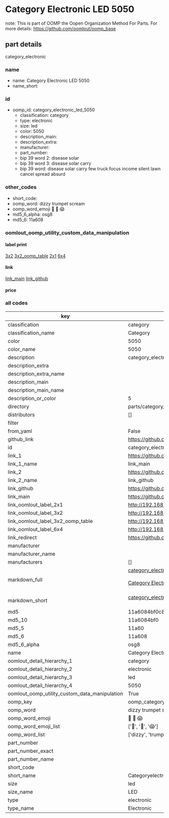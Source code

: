 # Category Electronic LED 5050  

note: This is part of OOMP the Oopen Organization Method For Parts. For more details: https://github.com/oomlout/oomp_base

##  part details
  



category_electronic



### name
* name: Category Electronic LED 5050
* name_short: 
### id
* oomp_id: category_electronic_led_5050
  * classification: category
  * type: electronic
  * size: led
  * color: 5050
  * description_main: 
  * description_extra: 
  * manufacturer: 
  * part_number: 
  * bip 39 word 2: disease solar
  * bip 39 word 3: disease solar carry
  * bip 39 word: disease solar carry few truck focus income silent lawn cancel spread absurd

### other_codes
* short_code: 
* oomp_word: dizzy trumpet scream
* oomp_word_emoji :dizzy: :trumpet: :scream:
* md5_6_alpha: osg8
* md5_6: 11a608






### oomlout_oomp_utility_custom_data_manipulation
#### label print
[3x2](http://192.168.1.245:1112/?label=oomp%20osg8)
[3x2_oomp_table](http://192.168.1.108:1112/?label=oomp%20osg8)
[2x1](http://192.168.1.242:1112/?label=oomp%20osg8)
[6x4](http://192.168.1.55:1112/?label=oomp%20osg8)    

#### link

[link_main](https://github.com/oomlout/oomlout_oomp_version_1_messy/tree/main/parts/category_electronic_led_5050) [link_github](https://github.com/oomlout/oomlout_oomp_version_1_messy/tree/main/parts/category_electronic_led_5050)                             

#### price







### all codes 
| key | value |  
| --- | --- |  
| classification | category |  
| classification_name | Category |  
| color | 5050 |  
| color_name | 5050 |  
| description | category_electronic |  
| description_extra |  |  
| description_extra_name |  |  
| description_main |  |  
| description_main_name |  |  
| description_or_color | 5  |  
| directory | parts/category_electronic_led_5050 |  
| distributors | [] |  
| filter |  |  
| from_yaml | False |  
| github_link | https://github.com/oomlout/oomlout_oomp_part_src/tree/main/parts/category_electronic_led_5050 |  
| id | category_electronic_led_5050 |  
| link_1 | https://github.com/oomlout/oomlout_oomp_version_1_messy/tree/main/parts/category_electronic_led_5050 |  
| link_1_name | link_main |  
| link_2 | https://github.com/oomlout/oomlout_oomp_version_1_messy/tree/main/parts/category_electronic_led_5050 |  
| link_2_name | link_github |  
| link_github | https://github.com/oomlout/oomlout_oomp_version_1_messy/tree/main/parts/category_electronic_led_5050 |  
| link_main | https://github.com/oomlout/oomlout_oomp_version_1_messy/tree/main/parts/category_electronic_led_5050 |  
| link_oomlout_label_2x1 | http://192.168.1.242:1112/?label=oomp%20osg8 |  
| link_oomlout_label_3x2 | http://192.168.1.245:1112/?label=oomp%20osg8 |  
| link_oomlout_label_3x2_oomp_table | http://192.168.1.108:1112/?label=oomp%20osg8 |  
| link_oomlout_label_6x4 | http://192.168.1.55:1112/?label=oomp%20osg8 |  
| link_redirect | https://github.com/oomlout/oomlout_oomp_version_1_messy/tree/main/parts/category_electronic_led_5050 |  
| manufacturer |  |  
| manufacturer_name |  |  
| manufacturers | [] |  
| markdown_full | [category_electronic_led_5050](none)<br>[](none)<br>[Category Electronic Led 5050](none)<br><br> |  
| markdown_short | [category_electronic_led_5050](none)<br><br> |  
| md5 | 11a6084bf0c86e5168f4955845f399f8 |  
| md5_10 | 11a6084bf0 |  
| md5_5 | 11a60 |  
| md5_6 | 11a608 |  
| md5_6_alpha | osg8 |  
| name | Category Electronic LED 5050 |  
| oomlout_detail_hierarchy_1 | category |  
| oomlout_detail_hierarchy_2 | electronic |  
| oomlout_detail_hierarchy_3 | led |  
| oomlout_detail_hierarchy_4 | 5050 |  
| oomlout_oomp_utility_custom_data_manipulation | True |  
| oomp_key | oomp_category_electronic_led_5050 |  
| oomp_word | dizzy trumpet scream |  
| oomp_word_emoji | :dizzy: :trumpet: :scream: |  
| oomp_word_emoji_list | [':dizzy:', ':trumpet:', ':scream:'] |  
| oomp_word_list | ['dizzy', 'trumpet', 'scream'] |  
| part_number |  |  
| part_number_exact |  |  
| part_number_name |  |  
| short_code |  |  
| short_name | Categoryelectronic |  
| size | led |  
| size_name | LED |  
| type | electronic |  
| type_name | Electronic |  
